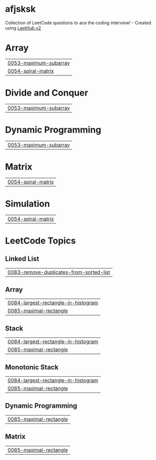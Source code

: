 # afjsksk
Collection of LeetCode questions to ace the coding interview! - Created using [LeetHub v2](https://github.com/arunbhardwaj/LeetHub-2.0)


# Array
|  |
| ------- |
| [0053-maximum-subarray](https://github.com/octavvia/afjsksk/tree/master/0053-maximum-subarray) |
| [0054-spiral-matrix](https://github.com/octavvia/afjsksk/tree/master/0054-spiral-matrix) |
# Divide and Conquer
|  |
| ------- |
| [0053-maximum-subarray](https://github.com/octavvia/afjsksk/tree/master/0053-maximum-subarray) |
# Dynamic Programming
|  |
| ------- |
| [0053-maximum-subarray](https://github.com/octavvia/afjsksk/tree/master/0053-maximum-subarray) |
# Matrix
|  |
| ------- |
| [0054-spiral-matrix](https://github.com/octavvia/afjsksk/tree/master/0054-spiral-matrix) |
# Simulation
|  |
| ------- |
| [0054-spiral-matrix](https://github.com/octavvia/afjsksk/tree/master/0054-spiral-matrix) |
<!---LeetCode Topics Start-->
# LeetCode Topics
## Linked List
|  |
| ------- |
| [0083-remove-duplicates-from-sorted-list](https://github.com/octavvia/afjsksk/tree/master/0083-remove-duplicates-from-sorted-list) |
## Array
|  |
| ------- |
| [0084-largest-rectangle-in-histogram](https://github.com/octavvia/afjsksk/tree/master/0084-largest-rectangle-in-histogram) |
| [0085-maximal-rectangle](https://github.com/octavvia/afjsksk/tree/master/0085-maximal-rectangle) |
## Stack
|  |
| ------- |
| [0084-largest-rectangle-in-histogram](https://github.com/octavvia/afjsksk/tree/master/0084-largest-rectangle-in-histogram) |
| [0085-maximal-rectangle](https://github.com/octavvia/afjsksk/tree/master/0085-maximal-rectangle) |
## Monotonic Stack
|  |
| ------- |
| [0084-largest-rectangle-in-histogram](https://github.com/octavvia/afjsksk/tree/master/0084-largest-rectangle-in-histogram) |
| [0085-maximal-rectangle](https://github.com/octavvia/afjsksk/tree/master/0085-maximal-rectangle) |
## Dynamic Programming
|  |
| ------- |
| [0085-maximal-rectangle](https://github.com/octavvia/afjsksk/tree/master/0085-maximal-rectangle) |
## Matrix
|  |
| ------- |
| [0085-maximal-rectangle](https://github.com/octavvia/afjsksk/tree/master/0085-maximal-rectangle) |
<!---LeetCode Topics End-->